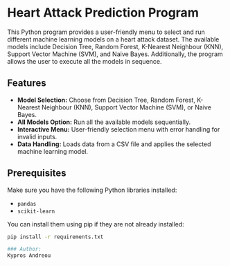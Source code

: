 # Heart Attack Prediction Program
This Python program provides a user-friendly menu to select and run different machine learning models on a heart attack dataset. The available models include Decision Tree, Random Forest, K-Nearest Neighbour (KNN), Support Vector Machine (SVM), and Naive Bayes. Additionally, the program allows the user to execute all the models in sequence.

## Features

- **Model Selection:** Choose from Decision Tree, Random Forest, K-Nearest Neighbour (KNN), Support Vector Machine (SVM), or Naive Bayes.
- **All Models Option:** Run all the available models sequentially.
- **Interactive Menu:** User-friendly selection menu with error handling for invalid inputs.
- **Data Handling:** Loads data from a CSV file and applies the selected machine learning model.

## Prerequisites

Make sure you have the following Python libraries installed:

- `pandas`
- `scikit-learn`

You can install them using pip if they are not already installed:

```bash
pip install -r requirements.txt

### Author:
Kypros Andreou

